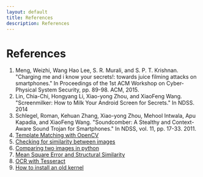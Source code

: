 ```yaml
---
layout: default
title: References
description: References
---
```



# References

1.	Meng, Weizhi, Wang Hao Lee, S. R. Murali, and S. P. T. Krishnan. "Charging me and i know your secrets!: towards juice filming attacks on smartphones." In Proceedings of the 1st ACM Workshop on Cyber-Physical System Security, pp. 89-98. ACM, 2015.
2.	Lin, Chia-Chi, Hongyang Li, Xiao-yong Zhou, and XiaoFeng Wang. "Screenmilker: How to Milk Your Android Screen for Secrets." In NDSS. 2014
3.	Schlegel, Roman, Kehuan Zhang, Xiao-yong Zhou, Mehool Intwala, Apu Kapadia, and XiaoFeng Wang. "Soundcomber: A Stealthy and Context-Aware Sound Trojan for Smartphones." In NDSS, vol. 11, pp. 17-33. 2011.
4.	[Template Matching with OpenCV](https://www.geeksforgeeks.org/template-matching-using-opencv-in-python/)
5.	[Checking for similarity between images](https://stackoverflow.com/questions/11541154/checking-images-for-similarity-with-opencv/11541587)
6.	[Comparing two images in python](https://stackoverflow.com/questions/45386603/simple-way-to-compare-two-images-in-python)
7.	[Mean Square Error and Structural Similarity](https://www.pyimagesearch.com/2014/09/15/python-compare-two-images/)
8.	[OCR with Tesseract](https://www.pyimagesearch.com/2017/07/10/using-tesseract-ocr-python/)
9.	[How to install an old kernel](https://askubuntu.com/questions/700214/how-do-i-install-an-old-kernel)
